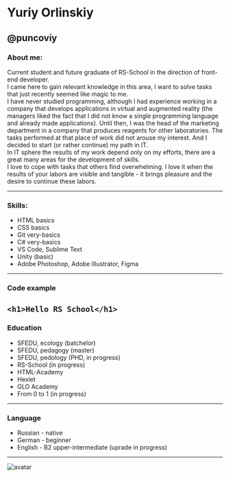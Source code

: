 

# Yuriy Orlinskiy
## @puncoviy
### About me:
Current student and future graduate of RS-School in the direction of front-end developer.  
I came here to gain relevant knowledge in this area, I want to solve tasks that just recently seemed like magic to me.  
I have never studied programming, although I had experience working in a company that develops applications in virtual and augmented reality (the managers liked the fact that I did not know a single programming language and already made applications). Until then, I was the head of the marketing department in a company that produces reagents for other laboratories. The tasks performed at that place of work did not arouse my interest. And I decided to start (or rather continue) my path in IT.  
In IT sphere the results of my work depend only on my efforts, there are a great many areas for the development of skills.  
I love to cope with tasks that others find overwhelming. I love it when the results of your labors are visible and tangible - it brings pleasure and the desire to continue these labors.  

---
### Skills:
* HTML basics
* CSS basics
* Git very-basics
* C# very-basics
* VS Code, Sublime Text
* Unity (basic)
* Adobe Photoshop, Adobe Illustrator, Figma
---
### Code example
```<h1>Hello RS School</h1>```
---
### Education
* SFEDU, ecology (batchelor)
* SFEDU, pedagogy (master)
* SFEDU, pedology (PHD, in progress)
* RS-School (in progress)
* HTML-Academy
* Hexlet
* GLO Academy
* From 0 to 1 (in progress)
---
### Language
* Russian - native
* German - beginner
* English - B2 upper-intermediate (uprade in progress)
---
![avatar](https://openclipart.org/image/800px/323616)
